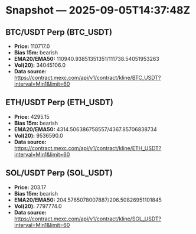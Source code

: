 # Snapshot — 2025-09-05T14:37:48Z

## BTC/USDT Perp (BTC_USDT)
- **Price:** 110717.0
- **Bias 15m:** bearish
- **EMA20/EMA50:** 110940.93851351351/111738.54051953263
- **Vol(20):** 34045106.0
- **Data source:** https://contract.mexc.com/api/v1/contract/kline/BTC_USDT?interval=Min1&limit=60

## ETH/USDT Perp (ETH_USDT)
- **Price:** 4295.15
- **Bias 15m:** bearish
- **EMA20/EMA50:** 4314.506386758557/4367.85706838734
- **Vol(20):** 9536590.0
- **Data source:** https://contract.mexc.com/api/v1/contract/kline/ETH_USDT?interval=Min1&limit=60

## SOL/USDT Perp (SOL_USDT)
- **Price:** 203.17
- **Bias 15m:** bearish
- **EMA20/EMA50:** 204.5765078007887/206.50826951101845
- **Vol(20):** 7797774.0
- **Data source:** https://contract.mexc.com/api/v1/contract/kline/SOL_USDT?interval=Min1&limit=60
